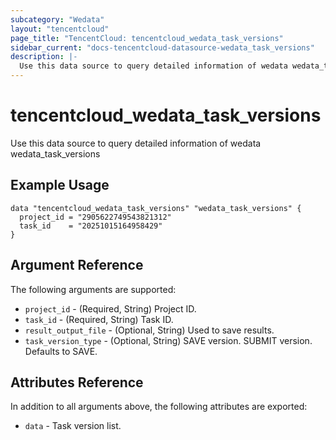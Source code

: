 ```yaml
---
subcategory: "Wedata"
layout: "tencentcloud"
page_title: "TencentCloud: tencentcloud_wedata_task_versions"
sidebar_current: "docs-tencentcloud-datasource-wedata_task_versions"
description: |-
  Use this data source to query detailed information of wedata wedata_task_versions
---
```


# tencentcloud_wedata_task_versions

Use this data source to query detailed information of wedata wedata_task_versions

## Example Usage

```hcl
data "tencentcloud_wedata_task_versions" "wedata_task_versions" {
  project_id = "2905622749543821312"
  task_id    = "20251015164958429"
}
```

## Argument Reference

The following arguments are supported:

* `project_id` - (Required, String) Project ID.
* `task_id` - (Required, String) Task ID.
* `result_output_file` - (Optional, String) Used to save results.
* `task_version_type` - (Optional, String) SAVE version.
SUBMIT version.
Defaults to SAVE.

## Attributes Reference

In addition to all arguments above, the following attributes are exported:

* `data` - Task version list.


